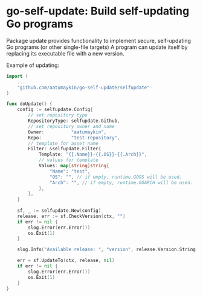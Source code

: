 # go-self-update: Build self-updating Go programs

Package update provides functionality to implement secure, self-updating Go programs (or other single-file targets) A program can update itself by replacing its executable file with a new version.

Example of updating:

```go
import (
	...
	"github.com/aatumaykin/go-self-update/selfupdate"
)

func doUpdate() {
    config := selfupdate.Config{
		// set repository type 
        RepositoryType: selfupdate.Github,
		// set repository owner and name
        Owner:          "aatumaykin",
        Repo:           "test-repository",
		// template for asset name 
        Filter: &selfupdate.Filter{
            Template: "{{.Name}}-{{.OS}}-{{.Arch}}",
			// values for template
            Values: map[string]string{
                "Name": "test",
				"OS": "", // if empty, runtime.GOOS will be used.
				"Arch": "", // if empty, runtime.GOARCH will be used.
            },
        },
    }
	
	sf, _ := selfupdate.New(config)
	release, err := sf.CheckVersion(ctx, "")
    if err != nil {
        slog.Error(err.Error())
        os.Exit(1)
    }

    slog.Info("Available release: ", "version", release.Version.String())

    err = sf.UpdateTo(ctx, release, nil)
    if err != nil {
        slog.Error(err.Error())
        os.Exit(1)
    }
}

```